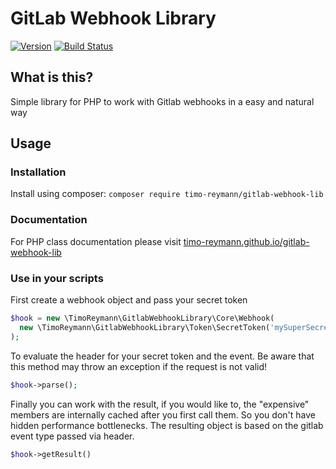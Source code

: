 GitLab Webhook Library
===
[![Version](https://poser.pugx.org/timo-reymann/gitlab-webhook-lib/v/stable)](https://packagist.org/packages/timo-reymann/gitlab-webhook-lib)
[![Build Status](https://api.travis-ci.org/timo-reymann/gitlab-webhook-lib.svg?branch=master)](https://travis-ci.org/timo-reymann/gitlab-webhook-lib)

## What is this?
Simple library for PHP to work with Gitlab webhooks in a easy and natural way

## Usage
### Installation

Install using composer: ``composer require timo-reymann/gitlab-webhook-lib``

### Documentation
For PHP class documentation please visit [timo-reymann.github.io/gitlab-webhook-lib](https://timo-reymann.github.io/gitlab-webhook-lib/TimoReymann/GitlabWebhookLibrary.html)

### Use in your scripts

First create a webhook object and pass your secret token

```php
$hook = new \TimoReymann\GitlabWebhookLibrary\Core\Webhook(
  new \TimoReymann\GitlabWebhookLibrary\Token\SecretToken('mySuperSecretToken')
);

```

To evaluate the header for your secret token and the event. Be aware that this method may throw 
an exception if the request is not valid!

```php
$hook->parse();
```

Finally you can work with the result, if you would like to, the "expensive" members are internally
cached after you first call them. So you don't have hidden performance bottlenecks. The resulting object
is based on the gitlab event type passed via header.

```php 
$hook->getResult()
```
